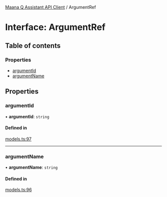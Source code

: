 [Maana Q Assistant API Client](../README.md) / ArgumentRef

# Interface: ArgumentRef

## Table of contents

### Properties

- [argumentId](ArgumentRef.md#argumentid)
- [argumentName](ArgumentRef.md#argumentname)

## Properties

### argumentId

• **argumentId**: `string`

#### Defined in

[models.ts:97](https://github.com/maana-io/q-assistant-client/blob/develop/src/models.ts#L97)

___

### argumentName

• **argumentName**: `string`

#### Defined in

[models.ts:96](https://github.com/maana-io/q-assistant-client/blob/develop/src/models.ts#L96)
